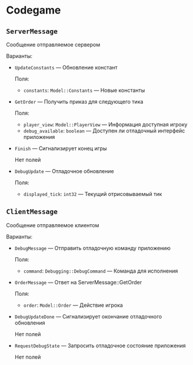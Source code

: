 # Codegame

## `ServerMessage`

Сообщение отправляемое сервером

Варианты:

- `UpdateConstants` &mdash; Обновление констант

  Поля:

  - `constants`: `Model::Constants` &mdash; Новые константы

- `GetOrder` &mdash; Получить приказ для следующего тика

  Поля:

  - `player_view`: `Model::PlayerView` &mdash; Информация доступная игроку
  - `debug_available`: `boolean` &mdash; Доступен ли отладочный интерфейс приложения

- `Finish` &mdash; Сигнализирует конец игры

  Нет полей

- `DebugUpdate` &mdash; Отладочное обновление

  Поля:

  - `displayed_tick`: `int32` &mdash; Текущий отрисовываемый тик

## `ClientMessage`

Сообщение отправляемое клиентом

Варианты:

- `DebugMessage` &mdash; Отправить отладочную команду приложению

  Поля:

  - `command`: `Debugging::DebugCommand` &mdash; Команда для исполнения

- `OrderMessage` &mdash; Ответ на ServerMessage::GetOrder

  Поля:

  - `order`: `Model::Order` &mdash; Действие игрока

- `DebugUpdateDone` &mdash; Сигнализирует окончание отладочного обновления

  Нет полей

- `RequestDebugState` &mdash; Запросить отладочное состояние приложения

  Нет полей